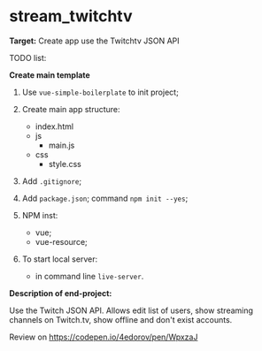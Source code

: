 # stream_twitchtv
<b>Target:</b> 
Create app use the Twitchtv JSON API

TODO list:

**Create main template**

1. Use `vue-simple-boilerplate` to init project;

2. Create main app structure:

    - index.html
    - js
        - main.js
    - css
        - style.css
        
3. Add `.gitignore`;

4. Add `package.json`; command `npm init --yes`;

5. NPM inst:

    - vue;
    - vue-resource;
   
6. To start local server:

    - in command line `live-server`.
    
**Description of end-project:**

Use the Twitch JSON API. Allows edit list of users, show streaming channels on Twitch.tv, show offline and don't exist accounts.

Review on https://codepen.io/4edorov/pen/WpxzaJ
